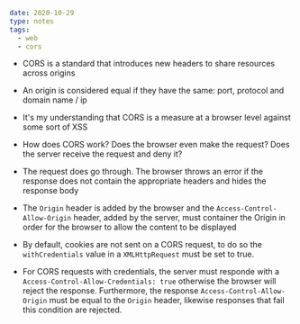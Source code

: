 ```yaml
date: 2020-10-29
type: notes
tags:
  - web
  - cors
```
- CORS is a standard that introduces new headers to share resources across origins
- An origin is considered equal if they have the same: port, protocol and domain name / ip
- It's my understanding that CORS is a measure at a browser level against some sort of XSS
- How does CORS work? Does the browser even make the request? Does the server receive the request and deny it?
- The request does go through. The browser throws an error if the response does not contain the appropriate headers and hides the response body
- The `Origin` header is added by the browser and the `Access-Control-Allow-Origin` header, added by the server, must container the Origin in order for the browser to allow the content to be displayed

- By default, cookies are not sent on a CORS request, to do so the `withCredentials` value in a `XMLHttpRequest` must be set to true.
- For CORS requests with credentials, the server must responde with a `Access-Control-Allow-Credentials: true` otherwise the browser will reject the response. Furthermore, the response `Access-Control-Allow-Origin` must be equal to the `Origin` header, likewise responses that fail this condition are rejected.
